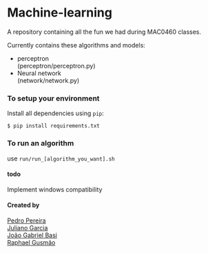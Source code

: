 # Machine-learning #

A repository containing all the fun we had during MAC0460 classes.

Currently contains these algorithms and models:
+ perceptron  
  (perceptron/perceptron.py)
+ Neural network  
  (network/network.py)


### To setup your environment ###

Install all dependencies using `pip`:

```
$ pip install requirements.txt
```

### To run an algorithm ###

use `run/run_[algorithm_you_want].sh`

#### todo ####

Implement windows compatibility

#### Created by ####

[Pedro Pereira](https://www.github.com/pedro823)  
[Juliano Garcia](https://github.com/robotenique)  
[João Gabriel Basi](https://github.com/IceMage144)  
[Raphael Gusmão](https://github.com/RaphaelRGusmao)  

